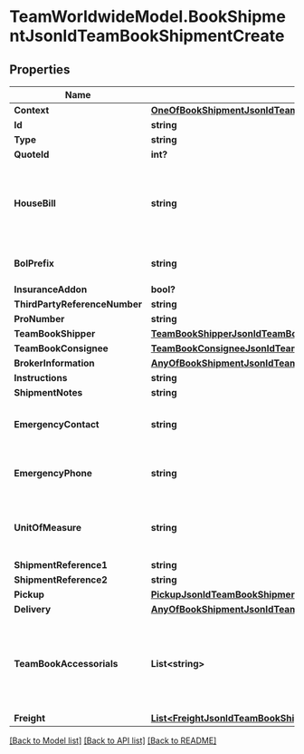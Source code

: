 # TeamWorldwideModel.BookShipmentJsonldTeamBookShipmentCreate
## Properties

Name | Type | Description | Notes
------------ | ------------- | ------------- | -------------
**Context** | [**OneOfBookShipmentJsonldTeamBookShipmentCreateContext**](OneOfBookShipmentJsonldTeamBookShipmentCreateContext.md) |  | [optional] 
**Id** | **string** |  | [optional] 
**Type** | **string** |  | [optional] 
**QuoteId** | **int?** |  | [optional] 
**HouseBill** | **string** | Reserve a house bill from either /api/teamww/get-house-bill or get one from /api/team-book/get-quote/{rateId} | 
**BolPrefix** | **string** | Leave this null. This is used in special cases. | [optional] 
**InsuranceAddon** | **bool?** |  | [optional] 
**ThirdPartyReferenceNumber** | **string** |  | [optional] 
**ProNumber** | **string** |  | [optional] 
**TeamBookShipper** | [**TeamBookShipperJsonldTeamBookShipmentCreate**](TeamBookShipperJsonldTeamBookShipmentCreate.md) |  | [optional] 
**TeamBookConsignee** | [**TeamBookConsigneeJsonldTeamBookShipmentCreate**](TeamBookConsigneeJsonldTeamBookShipmentCreate.md) |  | [optional] 
**BrokerInformation** | [**AnyOfBookShipmentJsonldTeamBookShipmentCreateBrokerInformation**](AnyOfBookShipmentJsonldTeamBookShipmentCreateBrokerInformation.md) |  | [optional] 
**Instructions** | **string** |  | [optional] 
**ShipmentNotes** | **string** |  | [optional] 
**EmergencyContact** | **string** | Emergency Contact. Required if a shipment has hazardous materials. | [optional] 
**EmergencyPhone** | **string** | Emergency Phone Number. Required if a shipment has hazardous materials. | [optional] 
**UnitOfMeasure** | **string** | Unit of Measure. Valid values: US (lbs/in) - METRIC (kgs/cm) - MIXED (kgs/cms) | [optional] [default to "US"]
**ShipmentReference1** | **string** |  | [optional] 
**ShipmentReference2** | **string** |  | [optional] 
**Pickup** | [**PickupJsonldTeamBookShipmentCreate**](PickupJsonldTeamBookShipmentCreate.md) |  | 
**Delivery** | [**AnyOfBookShipmentJsonldTeamBookShipmentCreateDelivery**](AnyOfBookShipmentJsonldTeamBookShipmentCreateDelivery.md) |  | [optional] 
**TeamBookAccessorials** | **List&lt;string&gt;** | Array of accessorial codes. Refer to enabledAccessorials returned in /api/team-book/get-accessorials. Provide the code. | [optional] 
**Freight** | [**List&lt;FreightJsonldTeamBookShipmentCreate&gt;**](FreightJsonldTeamBookShipmentCreate.md) |  | 

[[Back to Model list]](../README.md#documentation-for-models) [[Back to API list]](../README.md#documentation-for-api-endpoints) [[Back to README]](../README.md)


